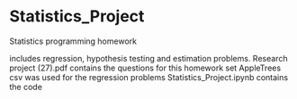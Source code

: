 # Statistics_Project

Statistics programming homework

includes regression, hypothesis testing and estimation problems.
Research project (27).pdf contains the questions for this homework set
AppleTrees csv was used for the regression problems
Statistics_Project.ipynb contains the code
